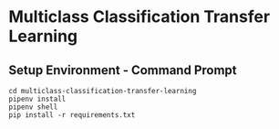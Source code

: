 # Multiclass Classification Transfer Learning

## Setup Environment - Command Prompt
```
cd multiclass-classification-transfer-learning
pipenv install
pipenv shell
pip install -r requirements.txt
```
